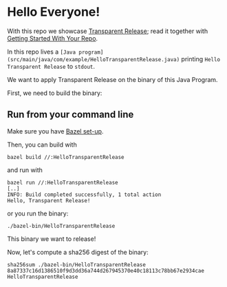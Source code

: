 # Hello Everyone!

With this repo we showcase [Transparent Release](https://github.com/project-oak/transparent-release); read it together with [Getting Started With Your Repo](?).

In this repo lives a `[Java program](src/main/java/com/example/HelloTransparentRelease.java)` printing `Hello Transparent Release` to `stdout`. 

We want to apply Transparent Release on the binary of this Java Program.

First, we need to build the binary:

## Run from your command line

Make sure you have [Bazel set-up](https://docs.bazel.build/versions/main/tutorial/java.html#before-you-begin).

Then, you can build with

```
bazel build //:HelloTransparentRelease 
```

and run with

```
bazel run //:HelloTransparentRelease
[..]
INFO: Build completed successfully, 1 total action
Hello, Transparent Release!
```

or you run the binary:

```
./bazel-bin/HelloTransparentRelease
```

This binary we want to release!

Now, let's compute a sha256 digest of the binary:

```
sha256sum ./bazel-bin/HelloTransparentRelease
8a87337c16d1386510f9d3dd36a744d267945370e40c18113c78bb67e2934cae  HelloTransparentRelease
```

